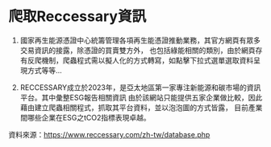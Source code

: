 # 爬取Reccessary資訊

1. 國家再生能源憑證中心統籌管理各項再生能憑證推動業務，其官方網頁有眾多交易資訊的接露，除憑證的買賣雙方外，
也包括綠能相關的類別，由於網頁存有反爬機制，爬蟲程式需以擬人化的方式轉寫，如點擊下拉式選單選取資料呈現方式等等...


2. RECCESSARY成立於2023年，是亞太地區第一家專注新能源和碳市場的資訊平台。其中彙整ESG報告相關資訊
由於該網站只能提供五家企業做比較，因此藉由建立爬蟲相關程式，抓取其平台資料，並以泡泡圖的方式皆露，
目前產業間哪些企業在ESG之tCO2指標表現卓越。



資料來源：https://www.reccessary.com/zh-tw/database.php